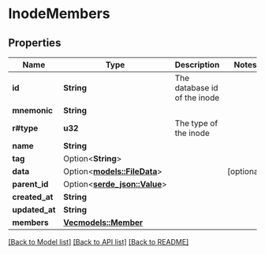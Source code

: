 # InodeMembers

## Properties

Name | Type | Description | Notes
------------ | ------------- | ------------- | -------------
**id** | **String** | The database id of the inode | 
**mnemonic** | **String** |  | 
**r#type** | **u32** | The type of the inode | 
**name** | **String** |  | 
**tag** | Option<**String**> |  | 
**data** | Option<[**models::FileData**](FileData.md)> |  | [optional]
**parent_id** | Option<[**serde_json::Value**](.md)> |  | 
**created_at** | **String** |  | 
**updated_at** | **String** |  | 
**members** | [**Vec<models::Member>**](Member.md) |  | 

[[Back to Model list]](../README.md#documentation-for-models) [[Back to API list]](../README.md#documentation-for-api-endpoints) [[Back to README]](../README.md)


